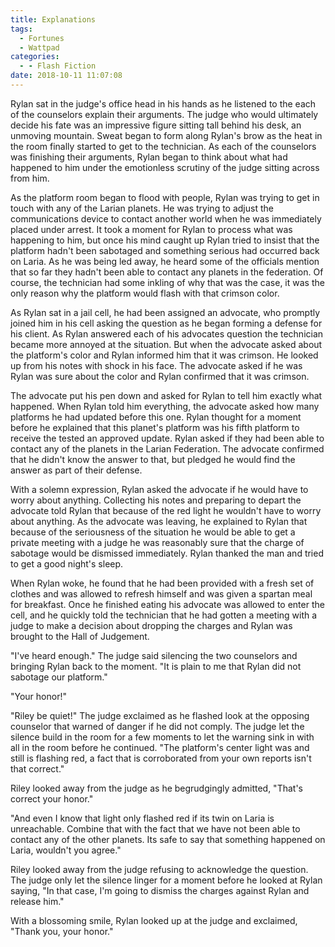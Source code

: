 ```yaml
---
title: Explanations
tags:
  - Fortunes
  - Wattpad
categories:
  - - Flash Fiction
date: 2018-10-11 11:07:08
---
```


Rylan sat in the judge's office head in his hands as he listened to the each of the counselors explain their arguments.  The judge who would ultimately decide his fate was an impressive figure sitting tall behind his desk, an unmoving mountain.  Sweat began to form along Rylan's brow as the heat in the room finally started to get to the technician.  As each of the counselors was finishing their arguments, Rylan began to think about what had happened to him under the emotionless scrutiny of the judge sitting across from him.

As the platform room began to flood with people, Rylan was trying to get in touch with any of the Larian planets.  He was trying to adjust the communications device to contact another world when he was immediately placed under arrest.<!-- more -->  It took a moment for Rylan to process what was happening to him, but once his mind caught up Rylan tried to insist that the platform hadn't been sabotaged and something serious had occurred back on Laria.  As he was being led away, he heard some of the officials mention that so far they hadn't been able to contact any planets in the federation.  Of course, the technician had some inkling of why that was the case, it was the only reason why the platform would flash with that crimson color.

As Rylan sat in a jail cell, he had been assigned an advocate, who promptly joined him in his cell asking the question as he began forming a defense for his client.  As Rylan answered each of his advocates question the technician became more annoyed at the situation.  But when the advocate asked about the platform's color and Rylan informed him that it was crimson.  He looked up from his notes with shock in his face.  The advocate asked if he was Rylan was sure about the color and Rylan confirmed that it was crimson.

The advocate put his pen down and asked for Rylan to tell him exactly what happened.  When Rylan told him everything, the advocate asked how many platforms he had updated before this one.  Rylan thought for a moment before he explained that this planet's platform was his fifth platform to receive the tested an approved update.  Rylan asked if they had been able to contact any of the planets in the Larian Federation.  The advocate confirmed that he didn't know the answer to that, but pledged he would find the answer as part of their defense.

With a solemn expression, Rylan asked the advocate if he would have to worry about anything.  Collecting his notes and preparing to depart the advocate told Rylan that because of the red light he wouldn't have to worry about anything.  As the advocate was leaving, he explained to Rylan that because of the seriousness of the situation he would be able to get a private meeting with a judge he was reasonably sure that the charge of sabotage would be dismissed immediately.  Rylan thanked the man and tried to get a good night's sleep.

When Rylan woke, he found that he had been provided with a fresh set of clothes and was allowed to refresh himself and was given a spartan meal for breakfast.  Once he finished eating his advocate was allowed to enter the cell, and he quickly told the technician that he had gotten a meeting with a judge to make a decision about dropping the charges and Rylan was brought to the Hall of Judgement.

"I've heard enough."  The judge said silencing the two counselors and bringing Rylan back to the moment.  "It is plain to me that Rylan did not sabotage our platform."

"Your honor!"

"Riley be quiet!"  The judge exclaimed as he flashed look at the opposing counselor that warned of danger if he did not comply.  The judge let the silence build in the room for a few moments to let the warning sink in with all in the room before he continued.  "The platform's center light was and still is flashing red, a fact that is corroborated from your own reports isn't that correct."

Riley looked away from the judge as he begrudgingly admitted, "That's correct your honor."

"And even I know that light only flashed red if its twin on Laria is unreachable.  Combine that with the fact that we have not been able to contact any of the other planets.  Its safe to say that something happened on Laria, wouldn't you agree."

Riley looked away from the judge refusing to acknowledge the question.  The judge only let the silence linger for a moment before he looked at Rylan saying, "In that case, I'm going to dismiss the charges against Rylan and release him."

With a blossoming smile, Rylan looked up at the judge and exclaimed, "Thank you, your honor."
